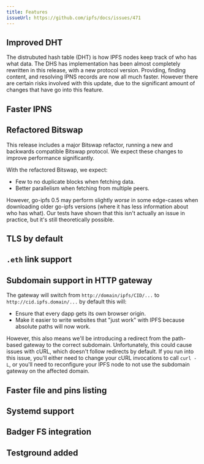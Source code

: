 ```yaml
---
title: Features
issueUrl: https://github.com/ipfs/docs/issues/471
---
```


## Improved DHT

The distrubuted hash table (DHT) is how IPFS nodes keep track of who has what data. The DHS has implementation has been almost completely rewritten in this release, with a new protocol version. Providing, finding content, and resolving IPNS records are now all much faster. However there are certain risks involved with this update, due to the significant amount of changes that have go into this feature.

## Faster IPNS

<!-- This update makes IPNS faster. -->

<!-- What is IPNS, why was it slow? -->

<!-- How has this update made if faster? -->

## Refactored Bitswap

This release includes a major Bitswap refactor, running a new and backwards compatible Bitswap protocol. We expect these changes to improve performance significantly.

With the refactored Bitswap, we expect:

- Few to no duplicate blocks when fetching data.
- Better parallelism when fetching from multiple peers.

However, go-ipfs 0.5 may perform slightly _worse_ in some edge-cases when downloading older go-ipfs versions (where it has less information about who has what). Our tests have shown that this isn't actually an issue in practice, but it's still theoretically possible.

## TLS by default

<!-- What TLS is. -->

<!-- Why is was selected as a default option. -->

<!-- What this means for end-users. -->

## `.eth` link support

<!-- What `.eth` is. -->

<!-- Why it's important. -->

<!-- How end-users can use is. -->

## Subdomain support in HTTP gateway

<!-- Speak to Lidel. -->

The gateway will switch from `http://domain/ipfs/CID/...` to `http://cid.ipfs.domain/...` by default this will:

- Ensure that every dapp gets its own browser origin.
- Make it easier to write websites that "just work" with IPFS because absolute paths will now work.

However, this also means we'll be introducing a redirect from the path-based gateway to the correct subdomain. Unfortunately, this could cause issues with cURL, which doesn't follow redirects by default. If you run into this issue, you'll either need to change your cURL invocations to call `curl -L`, or you'll need to reconfigure your IPFS node to not use the subdomain gateway on the affected domain.

## Faster file and pins listing

<!-- This one's pretty obvious. Make it faster to post files and pin then to nodes. -->

<!-- What had to be changed to make this process faster -->

## Systemd support

<!-- What is Systemd? -->

<!-- Why is it imporant/what other process rely on it? -->

<!-- How does this support improve the lives of end-users -->

## Badger FS integration

<!-- Speak to Adin about this. -->

<!-- What was wrong with the old file-system -->

<!-- What is Badger? -->

<!-- How is this going to change how end-users interact with Go-IPFS? -->

## Testground added

<!-- What is testground? -->

<!-- How does it impact end-users? -->
